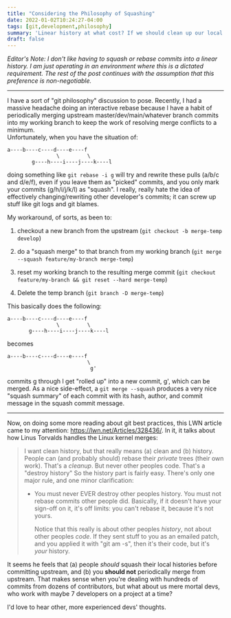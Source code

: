 ```yaml
---
title: "Considering the Philosophy of Squashing"
date: 2022-01-02T10:24:27-04:00
tags: [git,development,philosophy]
summary: 'Linear history at what cost? If we should clean up our local histories before merges/patches, how best to do it?'
draft: false 
---
```


*Editor's Note: I don't like having to squash or rebase commits into a linear history. I am just operating in an environment where this is a dictated requirement. The rest of the post continues with the assumption that this preference is non-negotiable.*

---

I have a sort of "git philosophy" discussion to pose. Recently, I had a massive headache doing an interactive
rebase because I have a habit of periodically merging upstream master/dev/main/whatever branch commits into my
working branch to keep the work of resolving merge conflicts to a minimum.  
Unfortunately, when you have the situation of:

```text
a----b----c----d----e----f
                \         \
        g----h----i----j----k----l
```

doing something like `git rebase -i g` will try and rewrite these pulls (a/b/c and d/e/f), even if you leave
them as "picked" commits, and you only mark your commits (g/h/i/j/k/l) as "squash". I really, really hate the
idea of effectively changing/rewriting other developer's commits; it can screw up stuff like git logs and git
blames.

My workaround, of sorts, as been to:

1. checkout a new branch from the upstream (`git checkout -b merge-temp develop`)

1. do a "squash merge" to that branch from my working branch (`git merge --squash feature/my-branch merge-temp`)

1. reset my working branch to the resulting merge commit (`git checkout feature/my-branch && git reset --hard merge-temp`)

1. Delete the temp branch (`git branch -D merge-temp`)

This basically does the following:

```text
a----b----c----d----e----f
                \         \
       g----h----i----j----k----l
```

becomes

```text
a----b----c----d----e----f
                          \
                           g'
```

commits g through l get "rolled up" into a new commit, g', which can be merged. As a nice side-effect, a
`git merge --squash` produces a very nice "squash summary" of each commit with its hash, author, and commit
message in the squash commit message.  

---

Now, on doing some more reading about git best practices, this LWN article came to my attention:
<https://lwn.net/Articles/328436/>. In it, it talks about how Linus Torvalds handles the Linux kernel merges:

>I want clean history, but that really means (a) clean and (b) history.
>People can (and probably should) rebase their _private_ trees (their own
>work). That's a _cleanup_. But never other peoples code. That's a "destroy
>history"
>So the history part is fairly easy. There's only one major rule, and one
>minor clarification:
>
> - You must never EVER destroy other peoples history. You must not rebase
>   commits other people did. Basically, if it doesn't have your sign-off
>   on it, it's off limits: you can't rebase it, because it's not yours.
>
>   Notice that this really is about other peoples _history_, not about
>   other peoples _code_. If they sent stuff to you as an emailed patch,
>   and you applied it with "git am -s", then it's their code, but it's
>   _your_ history.

It seems he feels that (a) people _should_ squash their local histories before committing upstream,
and (b) you **should not** periodically merge from upstream.
That makes sense when you're dealing with hundreds of commits from dozens of contributors, but what
about us mere mortal devs, who work with maybe 7 developers
on a project at a time?  

I'd love to hear other, more experienced devs' thoughts.
